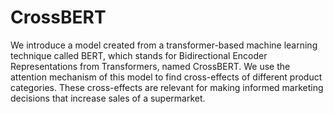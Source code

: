 # CrossBERT

We introduce a model created from a transformer-based machine learning technique called BERT, which stands for Bidirectional Encoder Representations from Transformers, named CrossBERT.
We use the attention mechanism of this model to find cross-effects of different product categories.
These cross-effects are relevant for making informed marketing decisions that increase sales of a supermarket.
